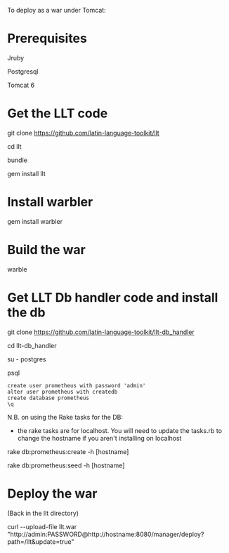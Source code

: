 To deploy as a war under Tomcat:

# Prerequisites

Jruby 

Postgresql

Tomcat 6

# Get the LLT code

git clone https://github.com/latin-language-toolkit/llt

cd llt

bundle

gem install llt

# Install warbler

gem install warbler

# Build the war

warble

# Get LLT Db handler code and install the db
git clone https://github.com/latin-language-toolkit/llt-db_handler

cd llt-db_handler

su - postgres

psql

    create user prometheus with password 'admin'
    alter user prometheus with createdb
    create database prometheus
    \q

N.B. on using the Rake tasks for the DB:

* the rake tasks are for localhost. You will need to update the tasks.rb to change the hostname if you aren't installing on localhost



rake db:prometheus:create -h [hostname]

rake db:prometheus:seed -h [hostname]

# Deploy the war

(Back in the llt directory)

curl --upload-file llt.war "http://admin:PASSWORD@http://hostname:8080/manager/deploy?path=/llt&update=true"


